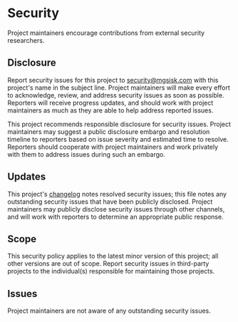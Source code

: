# Security

Project maintainers encourage contributions from external security researchers.

## Disclosure

Report security issues for this project to [security@mgsisk.com][] with this
project's name in the subject line. Project maintainers will make every effort
to acknowledge, review, and address security issues as soon as possible.
Reporters will receive progress updates, and should work with project
maintainers as much as they are able to help address reported issues.

This project recommends responsible disclosure for security issues. Project
maintainers may suggest a public disclosure embargo and resolution timeline
to reporters based on issue severity and estimated time to resolve. Reporters
should cooperate with project maintainers and work privately with them to
address issues during such an embargo.

## Updates

This project's [changelog][] notes resolved security issues; this file notes
any outstanding security issues that have been publicly disclosed. Project
maintainers may publicly disclose security issues through other channels, and
will work with reporters to determine an appropriate public response.

## Scope

This security policy applies to the latest minor version of this project; all
other versions are out of scope. Report security issues in third-party projects
to the individual(s) responsible for maintaining those projects.

## Issues

Project maintainers are not aware of any outstanding security issues.

[changelog]: https://github.com/mgsisk/eslint-config/blob/master/docs/CHANGELOG.md
[security@mgsisk.com]: mailto:security@mgsisk.com
